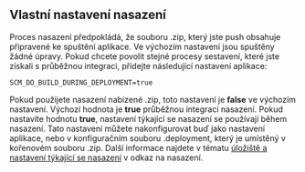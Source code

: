 ## <a name="deployment-customization"></a>Vlastní nastavení nasazení

Proces nasazení předpokládá, že souboru .zip, který jste push obsahuje připravené ke spuštění aplikace. Ve výchozím nastavení jsou spuštěny žádné úpravy. Pokud chcete povolit stejné procesy sestavení, které jste získali s průběžnou integraci, přidejte následující nastavení aplikace:

    SCM_DO_BUILD_DURING_DEPLOYMENT=true 

Pokud použijete nasazení nabízené .zip, toto nastavení je **false** ve výchozím nastavení. Výchozí hodnota je **true** průběžnou integraci nasazení. Pokud nastavíte hodnotu **true**, nastavení týkající se nasazení se používají během nasazení. Tato nastavení můžete nakonfigurovat buď jako nastavení aplikace, nebo v konfiguračním souboru .deployment, který je umístěný v kořenovém souboru .zip. Další informace najdete v tématu [úložiště a nastavení týkající se nasazení](https://github.com/projectkudu/kudu/wiki/Configurable-settings#repository-and-deployment-related-settings) v odkaz na nasazení.